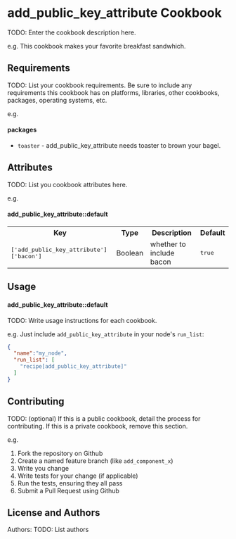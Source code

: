 add_public_key_attribute Cookbook
=================================
TODO: Enter the cookbook description here.

e.g.
This cookbook makes your favorite breakfast sandwhich.

Requirements
------------
TODO: List your cookbook requirements. Be sure to include any requirements this cookbook has on platforms, libraries, other cookbooks, packages, operating systems, etc.

e.g.
#### packages
- `toaster` - add_public_key_attribute needs toaster to brown your bagel.

Attributes
----------
TODO: List you cookbook attributes here.

e.g.
#### add_public_key_attribute::default
<table>
  <tr>
    <th>Key</th>
    <th>Type</th>
    <th>Description</th>
    <th>Default</th>
  </tr>
  <tr>
    <td><tt>['add_public_key_attribute']['bacon']</tt></td>
    <td>Boolean</td>
    <td>whether to include bacon</td>
    <td><tt>true</tt></td>
  </tr>
</table>

Usage
-----
#### add_public_key_attribute::default
TODO: Write usage instructions for each cookbook.

e.g.
Just include `add_public_key_attribute` in your node's `run_list`:

```json
{
  "name":"my_node",
  "run_list": [
    "recipe[add_public_key_attribute]"
  ]
}
```

Contributing
------------
TODO: (optional) If this is a public cookbook, detail the process for contributing. If this is a private cookbook, remove this section.

e.g.
1. Fork the repository on Github
2. Create a named feature branch (like `add_component_x`)
3. Write you change
4. Write tests for your change (if applicable)
5. Run the tests, ensuring they all pass
6. Submit a Pull Request using Github

License and Authors
-------------------
Authors: TODO: List authors
